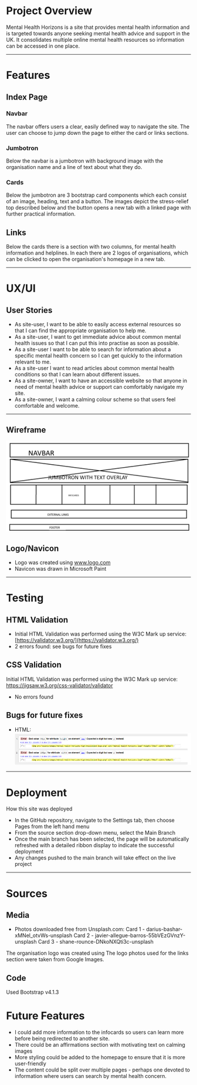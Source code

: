 # Project Overview

Mental Health Horizons is a site that provides mental health information and is targeted towards anyone seeking mental health advice and support in the UK. It consolidates multiple online mental health resources so information can be accessed in one place.

- - - -
# Features #

## Index Page
### Navbar
The navbar offers users a clear, easily defined way to navigate the site. The user can choose to jump down the page to either the card or links sections. 

### Jumbotron
Below the navbar is a jumbotron with background image with the organisation name and a line of text about what they do.

### Cards
Below the jumbotron are 3 bootstrap card components which each consist of an image, heading, text and a button. The images depict the stress-relief top described below and the button opens a new tab with a linked page with further practical information.


## Links
Below the cards there is a section with two columns, for mental health information and helplines. In each there are 2 logos of organisations, which can be clicked to open the organisation's homepage in a new tab. 

- - - -
# UX/UI #

 ## User Stories
   -  As site-user, I want to be able to easily access external resources so that I can find the appropriate organisation to help me.
- As a site-user, I want to get immediate advice about common mental health issues so that I can put this into practise as soon as possible.
- As a site-user I want to be able to search for information about a specific mental health concern so I can get quickly to the information relevant to me.
- As a site-user I want to read articles about common mental health conditions so that I can learn about different issues.
- As a site-owner, I want to have an accessible website so that anyone in need of mental health advice or support can comfortably navigate my site.
- As a site-owner, I want a calming colour scheme so that users feel comfortable and welcome.
- - - -
 
 ## Wireframe
<img src="assets/images/Wireframe.png"> 


 ## Logo/Navicon

- Logo was created using www.logo.com
- Navicon was drawn in Microsoft Paint
- - - -
# Testing #

## HTML Validation
- Initial HTML Validation was performed using the W3C Mark up service: [https://validator.w3.org/](https://validator.w3.org/)
- 2 errors found: see bugs for future fixes
  
## CSS Validation
Initial HTML Validation was performed using the W3C Mark up service: https://jigsaw.w3.org/css-validator/validator

- No errors found


## Bugs for future fixes

- HTML: <img src="assets/images/html validator.png">

- - -
# Deployment #

How this site was deployed

- In the GitHub repository, navigate to the Settings tab, then choose Pages from the left hand menu 
- From the source section drop-down menu, select the Main Branch
- Once the main branch has been selected, the page will be automatically refreshed with a detailed ribbon display to indicate the successful deployment
- Any changes pushed to the main branch will take effect on the live project


- - - -
# Sources #

## Media

 - Photos downloaded free from Unsplash.com:
Card 1 - darius-bashar-xMNel_otvWs-unsplash
Card 2 - javier-allegue-barros-55bVEzGVnzY-unsplash
Card 3 - shane-rounce-DNkoNXQti3c-unsplash

The organisation logo was created using 
The logo photos used for the links section were taken from Google Images.

## Code

Used Bootstrap v4.1.3

# Future Features #
- I could add more information to the infocards so users can learn more before being redirected to another site.
- There could be an affirmations section with motivating text on calming images
- More styling could be added to the homepage to ensure that it is more user-friendly
- The content could be split over multiple pages - perhaps one devoted to information where users can search by mental health concern.

